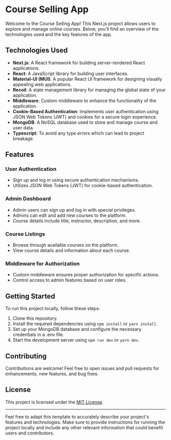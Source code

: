# Course Selling App

Welcome to the Course Selling App! This Next.js project allows users to explore and manage online courses. Below, you'll find an overview of the technologies used and the key features of the app.

## Technologies Used

- **Next.js**: A React framework for building server-rendered React applications.
- **React**: A JavaScript library for building user interfaces.
- **Material-UI (MUI)**: A popular React UI framework for designing visually appealing web applications.
- **Recoil**: A state management library for managing the global state of your application.
- **Middleware**: Custom middleware to enhance the functionality of the application.
- **Cookie-Based Authentication**: Implements user authentication using JSON Web Tokens (JWT) and cookies for a secure login experience.
- **MongoDB**: A NoSQL database used to store and manage course and user data.
- **Typescript**: To avoid any type errors which can lead to project breakage.

## Features

### User Authentication

- Sign up and log in using secure authentication mechanisms.
- Utilizes JSON Web Tokens (JWT) for cookie-based authentication.

### Admin Dashboard

- Admin users can sign up and log in with special privileges.
- Admins can edit and add new courses to the platform.
- Course details include title, instructor, description, and more.

### Course Listings

- Browse through available courses on the platform.
- View course details and information about each course.

### Middleware for Authorization

- Custom middleware ensures proper authorization for specific actions.
- Control access to admin features based on user roles.

## Getting Started

To run this project locally, follow these steps:

1. Clone this repository.
2. Install the required dependencies using `npm install` or `yarn install`.
3. Set up your MongoDB database and configure the necessary credentials in a .env file.
4. Start the development server using `npm run dev` or `yarn dev`.

## Contributing

Contributions are welcome! Feel free to open issues and pull requests for enhancements, new features, and bug fixes.

## License

This project is licensed under the [MIT License](LICENSE).

---

Feel free to adapt this template to accurately describe your project's features and technologies. Make sure to provide instructions for running the project locally and include any other relevant information that could benefit users and contributors.
